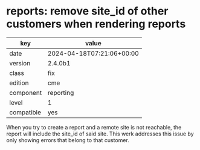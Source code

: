 [//]: # (werk v2)
# reports: remove site_id of other customers when rendering reports

key        | value
---------- | ---
date       | 2024-04-18T07:21:06+00:00
version    | 2.4.0b1
class      | fix
edition    | cme
component  | reporting
level      | 1
compatible | yes

When you try to create a report and a remote site is not reachable, the
report will include the site_id of said site. This werk addresses this
issue by only showing errors that belong to that customer.
